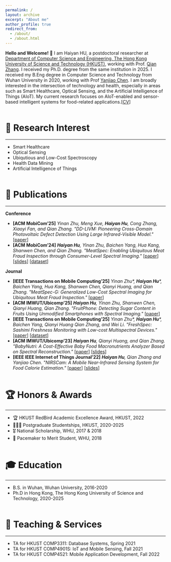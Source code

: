 ```yaml
---
permalink: /
layout: archive
excerpt: "About me"
author_profile: true
redirect_from: 
  - /about/
  - /about.html
---
```


**Hello and Welcome!** 👋 I am Haiyan HU, a postdoctoral researcher at [Department of Computer Science and Engineering, The Hong Kong University of Science and Technology (HKUST)](https://cse.hkust.edu.hk/), working with Prof. [Qian Zhang](https://www.cse.ust.hk/~qianzh/). I received my Ph.D. degree from the same institution in 2025. I received my B.Eng degree in Computer Science and Technology from Wuhan University in 2020, working with Prof [Yanjiao Chen](https://person.zju.edu.cn/en/0020875). I am broadly interested in the intersection of technology and health, especially in areas such as Smart Healthcare, Optical Sensing, and the Artificial Intelligence of Things (AIoT). My current research focuses on AIoT-enabled and sensor-based intelligent systems for food-related applications.[[CV](/files/CV_haiyanhu[202509].pdf)]
<br/><br/>

🌟 Research Interest
======
---
* Smart Healthcare  
* Optical Sensing  
* Ubiqutious and Low-Cost Spectroscopy  
* Health Data Mining  
* Artificial Intelligence of Things
<br/><br/>

📑 Publications
=====
---
**Conference**
- **[ACM MobiCom’25]** *Yinan Zhu, Meng Xue, **Haiyan Hu**, Cong Zhang, Xiaoyi Fan, and Qian Zhang. "DD-LIVM: Pioneering Cross-Domain Photovoltaic Defect Detection Using Large Infrared-Visible Model."* [[paper](https://www.sigmobile.org/mobicom/2025/accepted.html)]
- **[ACM MobiCom’24]** ***Haiyan Hu**, Yinan Zhu, Baichen Yang, Hua Kang, Shanwen Chen, and Qian Zhang. "MeatSpec: Enabling Ubiquitous Meat Fraud Inspection through Consumer-Level Spectral Imaging."* [[paper](https://dl.acm.org/doi/10.1145/3636534.3690666)] [[slides](/files/MeatSpec_Mobicom24.pptx)] [[dataset](https://drive.google.com/drive/folders/1mK7H9SZqEMkgJT3fQiuVL2PQwpw85r2m)]

**Journal**
- **[IEEE Transactions on Mobile Computing’25]** *Yinan Zhu\*, **Haiyan Hu**\*, Baichen Yang, Hua Kang, Shanwen Chen, Qianyi Huang, and Qian Zhang. "MeatSpec-G: Generalized Low-Cost Spectral Imaging for Ubiquitous Meat Fraud Inspection."* [[paper](https://doi.ieeecomputersociety.org/10.1109/TMC.2025.3623473)]
- **[ACM IMWUT/Ubicomp’25]** ***Haiyan Hu**, Yinan Zhu, Shanwen Chen, Qianyi Huang, Qian Zhang. "FruitPhone: Detecting Sugar Content in Fruits Using Unmodified Smartphones with Spectral Imaging."* [[paper](https://dl.acm.org/doi/abs/10.1145/3749470)]
- **[IEEE Transactions on Mobile Computing’25]** *Yinan Zhu\*, **Haiyan Hu**\*, Baichen Yang, Qianyi Huang Qian Zhang, and Wei Li. "FreshSpec: Sashimi Freshness Monitoring with Low-cost Multispectral Devices."* [[paper](https://doi.org/10.1109/TMC.2025.3581714)] [[dataset](https://drive.google.com/drive/folders/1JxaEsZXdswyJbPZDxUM2qCZxRofmjhR3?usp=drive_link)]
- **[ACM IMWUT/Ubicomp’23]** ***Haiyan Hu**, Qianyi Huang, and Qian Zhang. "BabyNutri: A Cost-Effective Baby Food Macronutrients Analyzer Based on Spectral Reconstruction."* [[paper](https://dl.acm.org/doi/10.1145/3580858)] [[slides](/files/BabyNutri.pptx)]
- **[IEEE IEEE Internet of Things Journal’22]** ***Haiyan Hu**, Qian Zhang and Yanjiao Chen. "NIRSCam: A Mobile Near-Infrared Sensing System for Food Calorie Estimation."* [[paper](https://ieeexplore.ieee.org/document/9745595)] [[slides](/files/NIRSCAM.pptx)]
<br/><br/>

🏆 Honors & Awards
====
---
- 🏆 HKUST RedBird Academic Excellence Award, HKUST, 2022
- 👩🏻‍🎓 Postgraduate Studentships, HKUST, 2020-2025
- 🎖️ National Scholarship, WHU, 2017 & 2018
- 🏅 Pacemaker to Merit Student, WHU, 2018
<br/><br/>

🎓 Education
======
---
- B.S. in Wuhan, Wuhan University, 2016-2020
- Ph.D in Hong Kong, The Hong Kong University of Science and Technology, 2020-2025
<br/><br/>

👥 Teaching & Services
====
---
- TA for HKUST COMP3311: Database Systems, Spring 2021
- TA for HKUST COMP4901S: IoT and Mobile Sensing, Fall 2021
- TA for HKUST COMP4521: Mobile Application Development, Fall 2022
